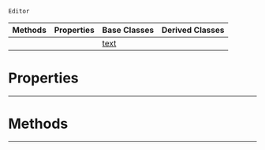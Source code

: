  `Editor`

|Methods|Properties|Base Classes|Derived Classes|
|---|---|---|---|
| | |[text](https://github.com/ZilchEngine/ZilchDocs/blob/master/code_reference/class_reference/text.markdown)| |


 #  Properties


---  
 #  Methods


---  
 

 